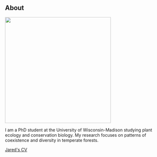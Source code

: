 ## About

<img src="https://jaredjbeck.github.io/jared_spp_2014_photo.jpg"  align="middle" width="350">

I am a PhD student at the University of Wisconsin-Madison studying plant ecology and conservation biology. My research focuses on patterns of coexistence and diversity in temperate forests.

[Jared's CV]()
